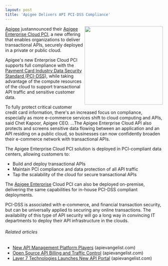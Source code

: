 ```yaml
---
layout: post
title: 'Apigee Delivers API PCI-DSS Compliance'
---
```

<a title="Apigee" href="http://apigee.com/"><img src="http://kinlane-productions.s3.amazonaws.com/api-service-providers/apigee-logo.gif" alt="" width="250" align="right" /></a><a title="Apigee" href="http://apigee.com/">Apigee</a> justannounced their <a title="Apigee Enterprise Cloud PCI" href="http://forms.apigee.com/acton/form/549/001c:d-0002/0/index.htm">Apigee Enterprise Cloud PCI</a>, a new offering that enables organizations to deliver transactional APIs, securely deployed in a private or public cloud.<p></p>
Apigee's new Enterprise Cloud PCI supports full compliance with the <a title="Payment Card Industry Data Security Standard" href="https://www.pcisecuritystandards.org/security_standards/">Payment Card Industry Data Security Standard (PCI-DSS)</a>, while taking advantage of the compute resources of the cloud to support transactional API traffic and  sensitive customer data.<p></p>
To fully protect critical customer credit card information, there's an increased focus on compliance, especially as more e-commerce services shift to cloud computing and APIs, said Chet Kapoor, Apigee CEO. ...The Apigee Enterprise Cloud API also protects and screens sensitive data flowing between an application and an API residing on a public cloud, so businesses can now confidently broaden their e-commerce network with transactional APIs.<p></p>
The Apigee Enterprise Cloud PCI solution is deployed in PCI-compliant data centers, allowing customers to:
<ul class="mainlist">
	<li>Build and deploy transactional APIs</li>
	<li>Maintain PCI compliance and data protection of all API traffic</li>
	<li>Tap the scalability of the cloud for secure transactional APIs</li>
</ul>
The <a title="Apigee Enterprise" href="http://blog.apievangelist.com/2010/10/10/apigee-api-services/">Apigee Enterprise</a> Cloud PCI can also be deployed on-premise, delivering the same capabilities for in-house PCI-DSS compliant deployments.<p></p>
PCI-DSS is associated with e-commerce, and financial transaction security, but can be universally applied to securing any online transactions.  The availability of this type of API security will go a long way in convincing IT departments to deploy their API infrastructure in the clouds.
<h6 class="zemanta-related-title" style="font-size: 1em;">Related articles</h6>
<ul class="zemanta-article-ul">
	<li class="zemanta-article-ul-li"><a href="http://blog.apievangelist.com/2011/06/17/new-api-management-platform-players/">New API Management Platform Players</a> (apievangelist.com)</li>
	<li class="zemanta-article-ul-li"><a href="http://blog.apievangelist.com/2011/05/21/open-source-api-billing-and-traffic-control/">Open Source API Billing and Traffic Control</a> (apievangelist.com)</li>
	<li class="zemanta-article-ul-li"><a href="http://blog.apievangelist.com/2011/06/17/layer-7-technologies-launches-new-api-portal/">Layer 7 Technologies Launches New API Portal</a> (apievangelist.com)</li>
</ul>
